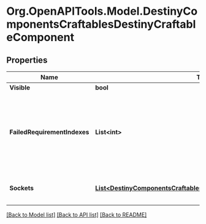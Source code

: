 # Org.OpenAPITools.Model.DestinyComponentsCraftablesDestinyCraftableComponent

## Properties

Name | Type | Description | Notes
------------ | ------------- | ------------- | -------------
**Visible** | **bool** |  | [optional] 
**FailedRequirementIndexes** | **List&lt;int&gt;** | If the requirements are not met for crafting this item, these will index into the list of failure strings. | [optional] 
**Sockets** | [**List&lt;DestinyComponentsCraftablesDestinyCraftableSocketComponent&gt;**](DestinyComponentsCraftablesDestinyCraftableSocketComponent.md) | Plug item state for the crafting sockets. | [optional] 

[[Back to Model list]](../README.md#documentation-for-models) [[Back to API list]](../README.md#documentation-for-api-endpoints) [[Back to README]](../README.md)

